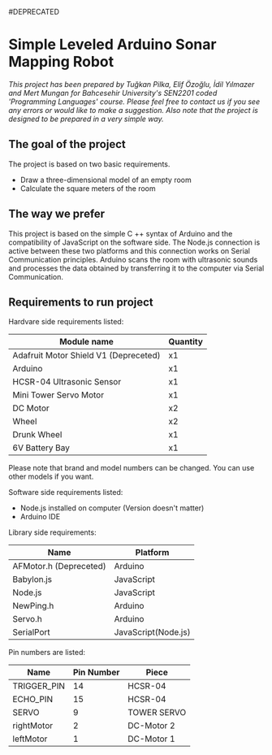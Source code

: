 #DEPRECATED

# Simple Leveled Arduino Sonar Mapping Robot
*This project has been prepared by Tuğkan Pilka, Elif Özoğlu, İdil Yılmazer and Mert Mungan for Bahcesehir University's SEN2201 coded 'Programming Languages' course.
Please feel free to contact us if you see any errors or would like to make a suggestion. Also note that the project is designed to be prepared in a very simple way.*

## The goal of the project

The project is based on two basic requirements.

 - Draw a three-dimensional model of an empty room
 - Calculate the square meters of the room

## The way we prefer
This project is based on the simple C ++ syntax of Arduino and the compatibility of JavaScript on the software side. The Node.js connection is active between these two platforms and this connection works on Serial Communication principles. Arduino scans the room with ultrasonic sounds and processes the data obtained by transferring it to the computer via Serial Communication.


## Requirements to run project
Hardvare side requirements listed:

| Module name|Quantity | 
|--|--|
|Adafruit Motor Shield V1 (Depreceted)  |  x1|
|Arduino  |  x1|
|HCSR-04 Ultrasonic Sensor|  x1|
|Mini Tower Servo Motor|  x1|
|DC Motor  |  x2|
|Wheel|  x2|
|Drunk Wheel|  x1|
|6V Battery Bay|  x1|

Please note that brand and model numbers can be changed. You can use other models if you want.


Software side requirements listed:

 - Node.js installed on computer (Version doesn't matter)
 - Arduino IDE

Library side requirements:

|Name  |Platform  |
|--|--|
|AFMotor.h (Depreceted)  | Arduino |
|Babylon.js  | JavaScript|
|Node.js  | JavaScript|
|NewPing.h  | Arduino|
|Servo.h  | Arduino|
|SerialPort  | JavaScript(Node.js)|


 Pin numbers are listed:
 
|Name| Pin Number  | Piece
|--|--|--|
| TRIGGER_PIN | 14 | HCSR-04
| ECHO_PIN| 15| HCSR-04
| SERVO| 9| TOWER SERVO
| rightMotor| 2| DC-Motor 2
| leftMotor| 1| DC-Motor 1


